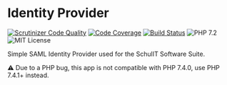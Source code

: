 # Identity Provider

[![Scrutinizer Code Quality](https://img.shields.io/scrutinizer/g/schulit/idp.svg?style=flat-square)](https://scrutinizer-ci.com/g/SchulIT/idp/?branch=master) [![Code Coverage](https://img.shields.io/scrutinizer/coverage/g/schulit/idp.svg?style=flat-square)](https://scrutinizer-ci.com/g/SchulIT/idp/?branch=master) [![Build Status](https://img.shields.io/travis/SchulIT/idp.svg?style=flat-square)](https://travis-ci.org/SchulIT/idp) ![PHP 7.2](https://img.shields.io/badge/PHP-7.2-success.svg?style=flat-square) ![MIT License](https://img.shields.io/github/license/schulit/idp.svg?style=flat-square)

Simple SAML Identity Provider used for the SchulIT Software Suite.

⚠ Due to a PHP bug, this app is not compatible with PHP 7.4.0, use PHP 7.4.1+ instead.